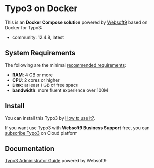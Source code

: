 # Typo3 on Docker  

This is an **Docker Compose solution** powered by [Websoft9](https://www.websoft9.com) based on Docker for Typo3:


 - community:  12.4.8, latest


## System Requirements

The following are the minimal [recommended requirements](https://docs.typo3.org/m/typo3/tutorial-getting-started/11.5/en-us/Installation/Index.html):

* **RAM**: 4 GB or more
* **CPU**: 2 cores or higher
* **Disk**: at least 1 GB of free space
* **bandwidth**: more fluent experience over 100M  

## Install

You can install this Typo3 by [How to use it?](https://github.com/Websoft9/docker-library#how-to-use-it).   

If you want use Typo3 with **Websoft9 Business Support** free, you can [subscribe Typo3](https://www.websoft9.com/apps) on Cloud platform

## Documentation

[Typo3 Administrator Guide](https://support.websoft9.com/docs/typo3) powered by Websoft9